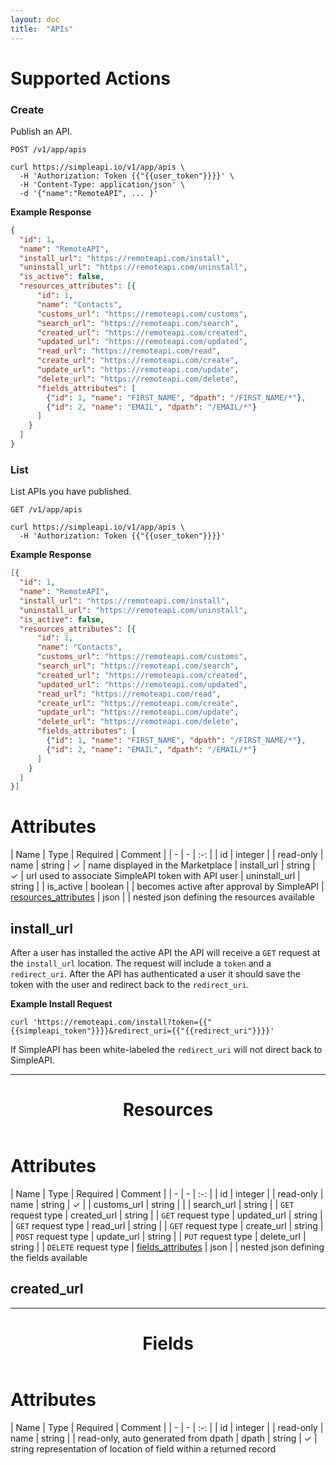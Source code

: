 ```yaml
---
layout: doc
title:  "APIs"
---
```

# Supported Actions

### Create
Publish an API.

<p>
  <code class="url">POST /v1/app/apis</code>
</p>

``` curl
curl https://simpleapi.io/v1/app/apis \
  -H 'Authorization: Token {{"{{user_token"}}}}' \
  -H 'Content-Type: application/json' \
  -d '{"name":"RemoteAPI", ... }'
```

**Example Response**

``` json
{
  "id": 1,
  "name": "RemoteAPI",
  "install_url": "https://remoteapi.com/install",
  "uninstall_url": "https://remoteapi.com/uninstall",
  "is_active": false,
  "resources_attributes": [{
      "id": 1,
      "name": "Contacts",
      "customs_url": "https://remoteapi.com/customs",
      "search_url": "https://remoteapi.com/search",
      "created_url": "https://remoteapi.com/created",
      "updated_url": "https://remoteapi.com/updated",
      "read_url": "https://remoteapi.com/read",
      "create_url": "https://remoteapi.com/create",
      "update_url": "https://remoteapi.com/update",
      "delete_url": "https://remoteapi.com/delete",
      "fields_attributes": [
        {"id": 1, "name": "FIRST_NAME", "dpath": "/FIRST_NAME/*"},
        {"id": 2, "name": "EMAIL", "dpath": "/EMAIL/*"}
      ]
    }
  ]
}
```

### List
List APIs you have published.

<p>
  <code class="url">GET /v1/app/apis</code>
</p>

``` curl
curl https://simpleapi.io/v1/app/apis \
  -H 'Authorization: Token {{"{{user_token"}}}}'
```

**Example Response**

``` json
[{
  "id": 1,
  "name": "RemoteAPI",
  "install_url": "https://remoteapi.com/install",
  "uninstall_url": "https://remoteapi.com/uninstall",
  "is_active": false,
  "resources_attributes": [{
      "id": 1,
      "name": "Contacts",
      "customs_url": "https://remoteapi.com/customs",
      "search_url": "https://remoteapi.com/search",
      "created_url": "https://remoteapi.com/created",
      "updated_url": "https://remoteapi.com/updated",
      "read_url": "https://remoteapi.com/read",
      "create_url": "https://remoteapi.com/create",
      "update_url": "https://remoteapi.com/update",
      "delete_url": "https://remoteapi.com/delete",
      "fields_attributes": [
        {"id": 1, "name": "FIRST_NAME", "dpath": "/FIRST_NAME/*"},
        {"id": 2, "name": "EMAIL", "dpath": "/EMAIL/*"}
      ]
    }
  ]
}]
```


# Attributes

| Name | Type | Required | Comment |
| - | - | :-: |
| id | integer | | read-only
| name | string | &#10003; | name displayed in the Marketplace
| install_url | string | &#10003; | url used to associate SimpleAPI token with API user
| uninstall_url | string |
| is_active | boolean | | becomes active after approval by SimpleAPI
| [resources_attributes](#resources) | json | | nested json defining the resources available

## install_url

After a user has installed the active API the API will receive a `GET` request at the `install_url` location. The request will include a `token` and a `redirect_uri`. After the API has authenticated a user it should save the token with the user and redirect back to the `redirect_uri`.

**Example Install Request**

``` curl
curl 'https://remoteapi.com/install?token={{"{{simpleapi_token"}}}}&redirect_uri={{"{{redirect_uri"}}}}'
```

If SimpleAPI has been white-labeled the `redirect_uri` will not direct back to SimpleAPI.

___

<header class="doc-header">
  <h1 class="doc-title">Resources<a id="resources" ></a></h1>
</header>

# Attributes

| Name | Type | Required | Comment |
| - | - | :-: |
| id | integer | | read-only
| name | string | &#10003; |
| customs_url | string | |
| search_url | string | | `GET` request type
| created_url | string | | `GET` request type
| updated_url | string | | `GET` request type
| read_url | string | | `GET` request type
| create_url | string | | `POST` request type
| update_url | string | | `PUT` request type
| delete_url | string | | `DELETE` request type
| [fields_attributes](#fields) | json | | nested json defining the fields available

## created_url

___

<header class="doc-header">
  <h1 class="doc-title">Fields<a id="fields" ></a></h1>
</header>

# Attributes

| Name | Type | Required | Comment |
| - | - | :-: |
| id | integer | | read-only
| name | string | | read-only, auto generated from dpath
| dpath | string | &#10003; | string representation of location of field within a returned record
